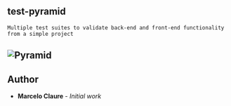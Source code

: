 ## test-pyramid
```
Multiple test suites to validate back-end and front-end functionality from a simple project
```
![Pyramid](https://user-images.githubusercontent.com/24611413/67211292-7c9ae900-f3e8-11e9-8506-25d91f7f3ecf.jpg)
---
## Author

* **Marcelo Claure** - *Initial work*
